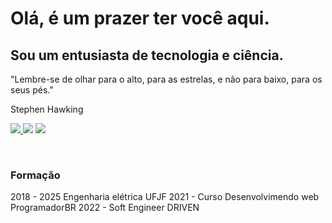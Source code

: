 # **Olá, é um prazer ter você aqui.**

## Sou um entusiasta de tecnologia e ciência.

"Lembre-se de olhar para o alto, para as estrelas, e não para baixo, para os seus pés."

Stephen Hawking

<p> 
<a href="https://www.linkedin.com/in/marco-junior-7a21871b2/"><img src = "https://img.shields.io/badge/-marcojunior-blue?style=flat-square&logo=Linkedin&logoColor=white&link=https://www.linkedin.com/in/marco-junior/)" /> </a>
<a href="mailto:marcojuniorengineer@gmail.com"><img src = "https://img.shields.io/badge/-marco.junior-c14438?style=flat-square&logo=Gmail&logoColor=white&link=mailto:lessalsn@gmail.com)](mailto:kanna6501@gmail.com" /></a>
<a href="https://www.instagram.com/marcojr73/"><img src = "https://img.shields.io/badge/-marcojr73-purple?style=flat-square&logo=instagram&logoColor=white&link=https://instagram.com/marcojr73/)" /></a>
</p>

&nbsp;

### Formação
2018 - 2025 Engenharia elétrica UFJF
2021 - Curso Desenvolvimendo web ProgramadorBR
2022 - Soft Engineer DRIVEN


